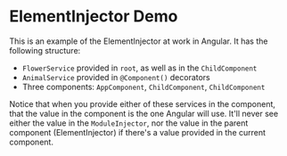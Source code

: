 # ElementInjector Demo

This is an example of the ElementInjector at work in Angular. It has the following structure:

* `FlowerService` provided in `root`, as well as in the `ChildComponent`
* `AnimalService` provided in `@Component()` decorators
* Three components: `AppComponent`, `ChildComponent`, `ChildComponent`

Notice that when you provide either of these services in the component, that the value in the component is the one Angular will use. It'll never see either the value in the `ModuleInjector`, nor the value in the parent component (ElementInjector) if there's a value provided in the current component.


